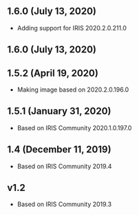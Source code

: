 ## 1.6.0 (July 13, 2020)
  - Adding support for IRIS 2020.2.0.211.0

## 1.6.0 (July 13, 2020)


## 1.5.2 (April 19, 2020)
  - Making image based on 2020.2.0.196.0

## 1.5.1 (January 31, 2020)
- Based on IRIS Community 2020.1.0.197.0

## 1.4 (December 11, 2019)
  - Based on IRIS Community 2019.4

## v1.2 
  - Based on IRIS Community 2019.3

